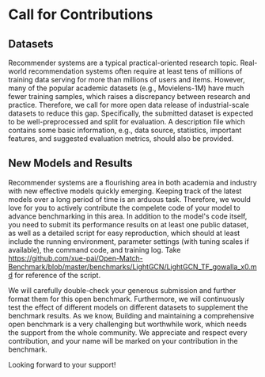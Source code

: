 # Call for Contributions

## Datasets
Recommender systems are a typical practical-oriented research topic. 
Real-world recommendation systems often require at least tens of millions of training data serving for more than millions of users and items. However, many of the popular academic datasets (e.g., Movielens-1M) have much fewer training samples, which raises a discrepancy between research and practice. Therefore, we call for more open data release of industrial-scale datasets to reduce this gap.
Specifically, the submitted dataset is expected to be well-preprocessed and split for evaluation. A description file which contains some basic information, e.g., data source, statistics, important features, and suggested evaluation metrics, should also be provided. 

## New Models and Results
Recommender systems are a flourishing area in both academia and industry with new effective models quickly emerging.  Keeping track of the latest models  over a long period of time is an arduous task. 
Therefore,  we would love for you to actively contribute the compelete code of your model to advance benchmarking in this area. 
In addition to the model's code itself, you need to submit its performance results on at least one public dataset, as well as a detailed script for easy reproduction, which should at least include the running environment, parameter settings (with tuning scales if available), the command code, and training log. Take <https://github.com/xue-pai/Open-Match-Benchmark/blob/master/benchmarks/LightGCN/LightGCN_TF_gowalla_x0.md> for reference of the script.

We will carefully double-check your generous submission and further format them for this open benchmark.
Furthermore, we will continuously test the effect of different models on different datasets to supplement the benchmark results.
As we know, Building and maintaining a comprehensive open benchmark is a very challenging but worthwhile work, which needs the support from the whole community.
We appreciate and respect every contribution, and your name will be marked on your contribution in the benchmark.

Looking forward to your support!
